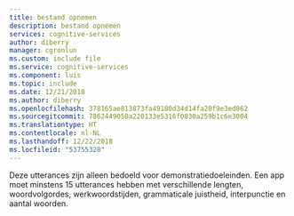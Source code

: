 ```yaml
---
title: bestand opnemen
description: bestand opnemen
services: cognitive-services
author: diberry
manager: cgronlun
ms.custom: include file
ms.service: cognitive-services
ms.component: luis
ms.topic: include
ms.date: 12/21/2018
ms.author: diberry
ms.openlocfilehash: 378165ae813873fa49180d34d14fa20f9e3ed862
ms.sourcegitcommit: 7862449050a220133e5316f0030a259b1c6e3004
ms.translationtype: HT
ms.contentlocale: nl-NL
ms.lasthandoff: 12/22/2018
ms.locfileid: "53755328"
---
```

Deze utterances zijn alleen bedoeld voor demonstratiedoeleinden. Een app moet minstens 15 utterances hebben met verschillende lengten, woordvolgordes, werkwoordstijden, grammaticale juistheid, interpunctie en aantal woorden.